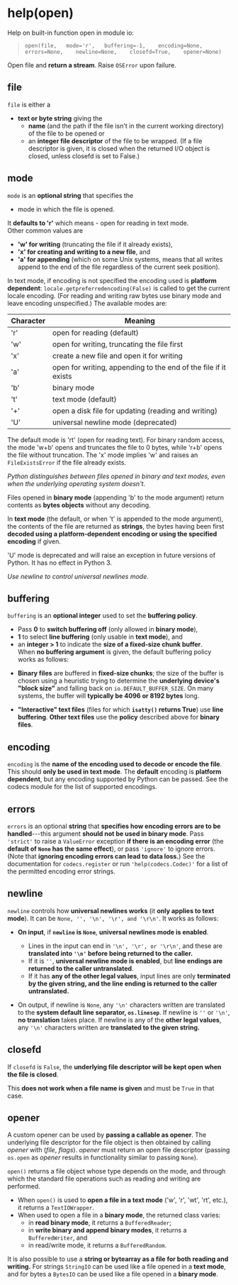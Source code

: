 # help(open)

Help on built-in function open in module io:

>`open(file,  
     mode='r',  
     buffering=-1,   
     encoding=None,  
     errors=None,   
     newline=None,   
     closefd=True,   
     opener=None)`


Open file and **return a stream**.  Raise `OSError` upon failure.

## file
`file` is either a 
- **text or byte string** giving the 
    - **name** (and the path if the file isn't in the current working directory) of the file to
be opened or 
    - an **integer file descriptor** of the file to be
wrapped. (If a file descriptor is given, it is closed when the
returned I/O object is closed, unless closefd is set to False.)

## mode
`mode` is an **optional string** that specifies the 
- mode in which the file is opened. 

It **defaults to 'r'** which means 
    - open for reading in text mode.  
Other common values are 
- **'w' for writing** (truncating the file if it already exists), 
- **'x' for creating and writing to a new file**, and
- **'a' for appending** (which on some Unix systems, means that all writes
append to the end of the file regardless of the current seek position).

In text mode, if encoding is not specified the encoding used is **platform
dependent**: `locale.getpreferredencoding(False)` is called to get the
current locale encoding. (For reading and writing raw bytes use binary
mode and leave encoding unspecified.) The available modes are:


|Character | Meaning                                                        |
|----------|----------------------------------------------------------------|
|'r'       |open for reading (default)                                      |      
|'w'       |open for writing, truncating the file first                     |
|'x'       |create a new file and open it for writing                       |
|'a'       |open for writing, appending to the end of the file if it exists |
|'b'       |binary mode                                                     |
|'t'       |text mode (default)                                             |
|'+'       |open a disk file for updating (reading and writing)             |
|'U'       |universal newline mode (deprecated)                             |


The default mode is 'rt' (open for reading text). For binary random
access, the mode 'w+b' opens and truncates the file to 0 bytes, while
'r+b' opens the file without truncation. The 'x' mode implies 'w' and
raises an `FileExistsError` if the file already exists.

*Python distinguishes between files opened in binary and text modes,
even when the underlying operating system doesn't.* 

Files opened in **binary mode** (appending 'b' to the mode argument) return contents as
**bytes objects** without any decoding. 

In **text mode** (the default, or when 't' is appended to the mode argument), 
the contents of the file are returned as **strings**, the bytes having been first **decoded using a
platform-dependent encoding or using the specified encoding** if given.

'U' mode is deprecated and will raise an exception in future versions
of Python.  It has no effect in Python 3.  

*Use newline to control universal newlines mode.*

## buffering
`buffering` is an **optional integer** used to set the **buffering policy**.
- Pass **0** to **switch buffering off** (only allowed in **binary mode**), 
- **1** to select **line buffering** (only usable in **text mode**), and 
- an **integer > 1** to indicate the **size of a fixed-size chunk buffer**.  
When **no buffering argument** is given, the default buffering policy works as follows: 
* **Binary files** are buffered in **fixed-size chunks**; the size of the buffer
  is chosen using a heuristic trying to determine the **underlying device's
  "block size"** and falling back on `io.DEFAULT_BUFFER_SIZE`.
  On many systems, the buffer will **typically be 4096 or 8192 bytes** long.

* **"Interactive" text files** (files for which **`isatty()` returns True**)
  use **line buffering**.  **Other text files** use the **policy** described above
  for **binary files**.

## encoding
`encoding` is the **name of the encoding used to decode or encode the
file**. This should **only be used in text mode**. The **default** encoding is
**platform dependent**, but any encoding supported by Python can be
passed.  See the codecs module for the list of supported encodings.

## errors
`errors` is an optional **string** that **specifies how encoding errors are to
be handled**---this argument **should not be used in binary mode**. Pass
`'strict'` to raise a `ValueError` exception **if there is an encoding error**
(the **default of `None` has the same effect**), or pass `'ignore'` to ignore
errors. (Note that **ignoring encoding errors can lead to data loss.**)
See the documentation for `codecs.register` or run `'help(codecs.Codec)'`
for a list of the permitted encoding error strings.

## newline
`newline` controls how **universal newlines works** (it **only applies to text
mode**). It can be `None, '', '\n', '\r', and '\r\n'`.  It works as
follows:

* **On input**, if **`newline` is `None`**, **universal newlines mode is
  enabled**. 
  - Lines in the input can end in `'\n', '\r', or '\r\n'`, and
  these are **translated into `'\n'` before being returned to the
  caller.** 
  - If it is `''`, **universal newline mode is enabled**, but **line
  endings are returned to the caller untranslated**. 
  - If it has **any of the other legal values**, input lines are only **terminated by the given
  string, and the line ending is returned to the caller untranslated.**

* On output, if newline is `None`, any `'\n'` characters written are
  translated to the **system default line separator, `os.linesep`**. If
  newline is `''` or `'\n'`, **no translation** takes place. If newline is any
  of the **other legal values**, any `'\n'` characters written are **translated
  to the given string.**

## closefd
If `closefd` is `False`, the **underlying file descriptor will be kept open
when the file is closed**. 

This **does not work when a file name is given** and must be `True` in that case.

## opener
A custom opener can be used by **passing a callable as opener**. The
underlying file descriptor for the file object is then obtained by
calling *opener* with (*file*, *flags*). *opener* must return an open
file descriptor (passing `os.open` as *opener* results in functionality
similar to passing `None`).

`open()` returns a file object whose type depends on the mode, and
through which the standard file operations such as reading and writing
are performed. 

- When `open()` is used to **open a file in a text mode** ('w', 'r', 'wt', 'rt', etc.), 
it returns a `TextIOWrapper`. 
- When used to open a file in a **binary mode**, the returned class varies: 
    - in **read binary mode**, it returns a `BufferedReader`; 
    - in **write binary and append binary modes**, it returns a `BufferedWriter`, and 
    - in read/write mode, it returns a `BufferedRandom`.

It is also possible to use a **string or bytearray as a file for both
reading and writing.** For strings `StringIO` can be used like a file
opened in a **text mode**, and for bytes a `BytesIO` can be used like a file
opened in a **binary mode**.

